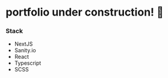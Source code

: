 <h1>portfolio under construction! 🚜</h1>

<h3>Stack</h3>
<ul>
    <li>NextJS</li>
    <li>Sanity.io</li>
    <li>React</li>
    <li>Typescript</li>
    <li>SCSS</li>
</ul>